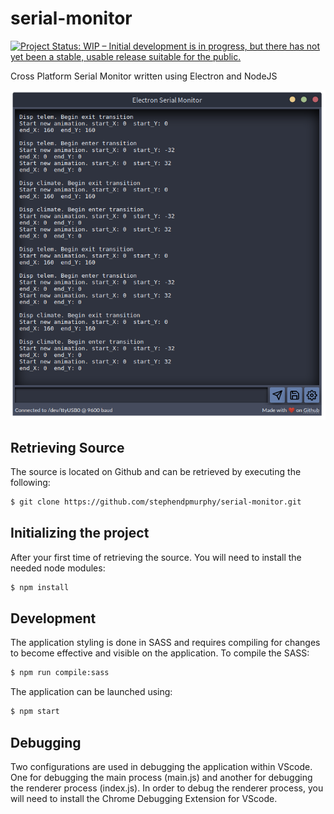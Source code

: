 # serial-monitor

[![Project Status: WIP – Initial development is in progress, but there has not yet been a stable, usable release suitable for the public.](https://www.repostatus.org/badges/latest/wip.svg)](https://www.repostatus.org/#wip)

Cross Platform Serial Monitor written using Electron and NodeJS

<p align="center">
  <img src="./src/img/snapshot.png">
</p>

## Retrieving Source
The source is located on Github and can be retrieved by executing the following:
```bash
$ git clone https://github.com/stephendpmurphy/serial-monitor.git
```

## Initializing the project
After your first time of retrieving the source. You will need to install the needed node modules:
```bash
$ npm install
```

## Development
The application styling is done in SASS and requires compiling for changes to become effective and visible on the application.
To compile the SASS:
```bash
$ npm run compile:sass
```

The application can be launched using:
```bash
$ npm start
```

## Debugging
Two configurations are used in debugging the application within VScode. One for debugging the main process (main.js) and another for debugging the renderer process (index.js). In order to debug the renderer process, you will need to install the Chrome Debugging Extension for VScode.